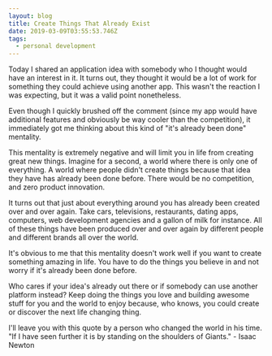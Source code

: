 ```yaml
---
layout: blog
title: Create Things That Already Exist
date: 2019-03-09T03:55:53.746Z
tags:
  - personal development
---
```

Today I shared an application idea with somebody who I thought would have an interest in it. It turns out, they thought it would be a lot of work for something they could achieve using another app. This wasn't the reaction I was expecting, but it was a valid point nonetheless.

Even though I quickly brushed off the comment (since my app would have additional features and obviously be way cooler than the competition), it immediately got me thinking about this kind of "it's already been done" mentality.

This mentality is extremely negative and will limit you in life from creating great new things. Imagine for a second, a world where there is only one of everything. A world where people didn't create things because that idea they have has already been done before. There would be no competition, and zero product innovation.

It turns out that just about everything around you has already been created over and over again. Take cars, televisions, restaurants, dating apps, computers, web development agencies and a gallon of milk for instance. All of these things have been produced over and over again by different people and different brands all over the world.

It's obvious to me that this mentality doesn't work well if you want to create something amazing in life. You have to do the things you believe in and not worry if it's already been done before.

Who cares if your idea's already out there or if somebody can use another platform instead? Keep doing the things you love and building awesome stuff for you and the world to enjoy because, who knows, you could create or discover the next life changing thing.

I'll leave you with this quote by a person who changed the world in his time. "If I have seen further it is by standing on the shoulders of Giants." - Isaac Newton
